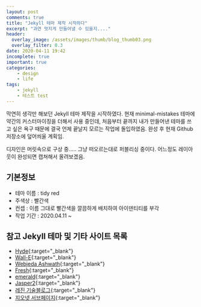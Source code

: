 ```yaml
---
layout: post
comments: true
title: "Jekyll 테마 제작 시작하다"
excerpt: "과연 멋지게 만들어낼 수 있을지...."
header:
  overlay_image: /assets/images/thumb/blog_thumb03.png
  overlay_filter: 0.3
date: 2020-04-11 19:42
incomplete: true
important: true
categories:
    - design
    - life
tags:
    - jekyll
    - 테스트 test
---
```

막연히 생각만 해보던 Jekyll 테마 제작을 시작하였다. 현재 minimal-mistakes 테마에 약간의 커스터마이징을 더해서 사용 중인데, 처음부터 끝까지 내가 만들어낸 테마를 쓰고 싶은 욕구 때문에 결국 언제 끝날지 모르는 작업에 돌입하였음. 완성 후 현재 Github 저장소에 덮어씌울 계획임.

디자인은 머릿속으로 구상 중..... 그냥 떠오르는대로 퍼블리싱 중이다. 어느정도 레이아웃이 완성되면 캡쳐해서 올려보겠음.

## 기본정보

* 테마 이름 : tidy red
* 주색상 : 빨간색
* 컨셉 : 이름 그대로 빨간색을 깔끔하게 배치하여 아이덴티티를 부각
* 작업 기간 : 2020.04.11 ~ 

## 참고 Jekyll 테마 및 기타 사이트 목록

* [Hyde](https://hyde.getpoole.com/){:target="_blank"}
* [Wall-E](https://wall-e-jekyll.github.io/){:target="_blank"}
* [Webjeda Ashwath](https://webjeda.com/ashwath/){:target="_blank"}
* [Fresh](http://artemsheludko.com/fresh/){:target="_blank"}
* [emerald](https://www.jacoporabolini.com/emerald/){:target="_blank"}
* [Jasper2](https://jekyller.github.io/jasper2/){:target="_blank"}
* [레진 기술블로그](https://tech.lezhin.com/){:target="_blank"}
* [지오넷 서브페이지](http://acego.net/kr/html/service/0102.html?idx=48){:target="_blank"}